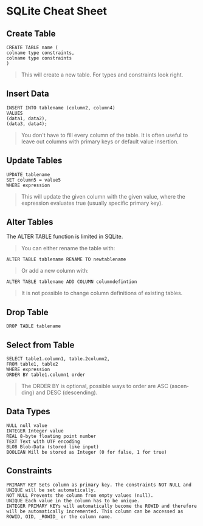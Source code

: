 # SQLite Cheat Sheet</h1>

## Create Table</h2>

```
CREATE TABLE name (
colname type constraints,
colname type constraints
)
```
>This will create a new table. For types and constraints look right.


## Insert Data

```
INSERT INTO tablename (column2, column4)
VALUES
(data1, data2),
(data3, data4);
```
>You don't have to fill every column of the table. It is often useful to leave out columns with primary keys or default value insertion.

## Update Tables
```
UPDATE tablename
SET column5 = value5
WHERE expression
```
>This will update the given column with the given value, where the expression evaluates true (usually specific primary key).

## Alter Tables 

The ALTER TABLE function is limited in SQLite.
>You can either rename the table with:
```
ALTER TABLE tablename RENAME TO newtablename
```
>Or add a new column with:
```
ALTER TABLE tablename ADD COLUMN columndefintion
```
>It is not possible to change column defini­tions of existing tables.

## Drop Table
```
DROP TABLE tablename
```

## Select from Table 
```
SELECT table1.column1, table.2column2,
FROM table1, table2
WHERE expression
ORDER BY table1.column1 order
```
>The ORDER BY is optional, possible ways to order are ASC (ascen­ding) and DESC (desce­nding).

## Data Types
```
NULL null value
INTEGER Integer value
REAL 8-byte floating point number
TEXT Text with UTF encoding
BLOB Blob-Data (stored like input)
BOOLEAN Will be stored as Integer (0 for false, 1 for true)
```

## Constraints
```
PRIMARY KEY Sets column as primary key. The constraints NOT NULL and UNIQUE will be set automatically.
NOT NULL Prevents the column from empty values (null).
UNIQUE Each value in the column has to be unique.
INTEGER PRIMARY KEYs will automatically become the ROWID and therefore will be automatically incremented. This column can be accessed as ROWID, OID, _ROWID_ or the column name.
```



